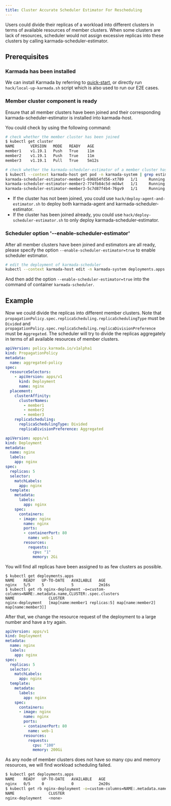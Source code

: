 ```yaml
---
title: Cluster Accurate Scheduler Estimator For Rescheduling
---
```


Users could divide their replicas of a workload into different clusters in terms of available resources of member clusters. When some clusters are lack of resources, scheduler would not assign excessive replicas into these clusters by calling karmada-scheduler-estimator.

## Prerequisites

### Karmada has been installed

We can install Karmada by referring to [quick-start](https://github.com/karmada-io/karmada#quick-start), or directly run `hack/local-up-karmada.sh` script which is also used to run our E2E cases.

### Member cluster component is ready

Ensure that all member clusters have been joined and their corresponding karmada-scheduler-estimator is installed into karmada-host.

You could check by using the following command:

```bash
# check whether the member cluster has been joined
$ kubectl get cluster
NAME       VERSION   MODE   READY   AGE
member1    v1.19.1   Push   True    11m
member2    v1.19.1   Push   True    11m
member3    v1.19.1   Pull   True    5m12s

# check whether the karmada-scheduler-estimator of a member cluster has been working well
$ kubectl --context karmada-host get pod -n karmada-system | grep estimator
karmada-scheduler-estimator-member1-696b54fd56-xt789   1/1     Running   0          77s
karmada-scheduler-estimator-member2-774fb84c5d-md4wt   1/1     Running   0          75s
karmada-scheduler-estimator-member3-5c7d87f4b4-76gv9   1/1     Running   0          72s
```

- If the cluster has not been joined, you could use `hack/deploy-agent-and-estimator.sh` to deploy both karmada-agent and karmada-scheduler-estimator.
- If the cluster has been joined already, you could use `hack/deploy-scheduler-estimator.sh` to only deploy karmada-scheduler-estimator.

### Scheduler option '--enable-scheduler-estimator'

After all member clusters have been joined and estimators are all ready, please specify the option `--enable-scheduler-estimator=true` to enable scheduler estimator.

```bash
# edit the deployment of karmada-scheduler
kubectl --context karmada-host edit -n karmada-system deployments.apps karmada-scheduler
```

And then add the option `--enable-scheduler-estimator=true` into the command of container `karmada-scheduler`.

## Example

Now we could divide the replicas into different member clusters. Note that `propagationPolicy.spec.replicaScheduling.replicaSchedulingType` must be `Divided` and `propagationPolicy.spec.replicaScheduling.replicaDivisionPreference` must be `Aggregated`. The scheduler will try to divide the replicas aggregately in terms of all available resources of member clusters.

```yaml
apiVersion: policy.karmada.io/v1alpha1
kind: PropagationPolicy
metadata:
  name: aggregated-policy
spec:
  resourceSelectors:
    - apiVersion: apps/v1
      kind: Deployment
      name: nginx
  placement:
    clusterAffinity:
      clusterNames:
        - member1
        - member2
        - member3
    replicaScheduling:
      replicaSchedulingType: Divided
      replicaDivisionPreference: Aggregated
```

```yaml
apiVersion: apps/v1
kind: Deployment
metadata:
  name: nginx
  labels:
    app: nginx
spec:
  replicas: 5
  selector:
    matchLabels:
      app: nginx
  template:
    metadata:
      labels:
        app: nginx
    spec:
      containers:
      - image: nginx
        name: nginx
        ports:
        - containerPort: 80
          name: web-1
        resources:
          requests:
            cpu: "1"
            memory: 2Gi
```

You will find all replicas have been assigned to as few clusters as possible.

```
$ kubectl get deployments.apps          
NAME    READY   UP-TO-DATE   AVAILABLE   AGE
nginx   5/5     5            5           2m16s
$ kubectl get rb nginx-deployment -o=custom-columns=NAME:.metadata.name,CLUSTER:.spec.clusters  
NAME               CLUSTER
nginx-deployment   [map[name:member1 replicas:5] map[name:member2] map[name:member3]]
```

After that, we change the resource request of the deployment to a large number and have a try again.

```yaml
apiVersion: apps/v1
kind: Deployment
metadata:
  name: nginx
  labels:
    app: nginx
spec:
  replicas: 5
  selector:
    matchLabels:
      app: nginx
  template:
    metadata:
      labels:
        app: nginx
    spec:
      containers:
      - image: nginx
        name: nginx
        ports:
        - containerPort: 80
          name: web-1
        resources:
          requests:
            cpu: "100"
            memory: 200Gi
```

As any node of member clusters does not have so many cpu and memory resources, we will find workload scheduling failed.

```bash
$ kubectl get deployments.apps 
NAME    READY   UP-TO-DATE   AVAILABLE   AGE
nginx   0/5     0            0           2m20s
$ kubectl get rb nginx-deployment -o=custom-columns=NAME:.metadata.name,CLUSTER:.spec.clusters  
NAME               CLUSTER
nginx-deployment   <none>
```
